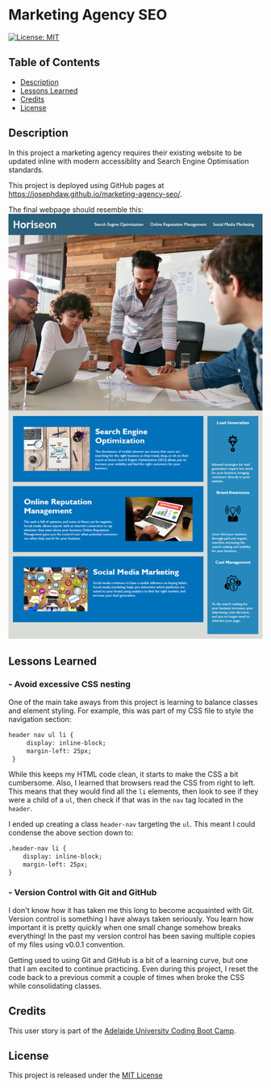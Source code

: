 # Marketing Agency SEO

[![License: MIT](https://img.shields.io/badge/License-MIT-yellow.svg)](https://opensource.org/licenses/MIT)

## Table of Contents
- [Description](#description)
- [Lessons Learned](#lessons-learned)
- [Credits](#credits)
- [License](#license)

## Description
In this project a marketing agency requires their existing website to be updated inline with modern accessiblity and Search Engine Optimisation standards.

This project is deployed using GitHub pages at https://josephdaw.github.io/marketing-agency-seo/. 

The final webpage should resemble this: ![Page Mockup](assets/images/01-html-css-git-homework-demo.png)

## Lessons Learned
### - Avoid excessive CSS nesting
One of the main take aways from this project is learning to balance classes and element styling. For example, this was part of my CSS file to style the navigation section:
```
header nav ul li {
     display: inline-block;
     margin-left: 25px;
 }
 ```
 While this keeps my HTML code clean, it starts to make the CSS a bit cumbersome. Also, I learned that browsers read the CSS from right to left. This means that they would find all the `li` elements, then look to see if they were a child of a `ul`, then check if that was in the `nav` tag located in the `header`. 

 I ended up creating a class `header-nav` targeting the `ul`. This meant I could condense the above section down to:
 ```
 .header-nav li {
     display: inline-block;
     margin-left: 25px;
 }
 ```
### - Version Control with Git and GitHub
I don't know how it has taken me this long to become acquainted with Git. Version control is something I have always taken seriously. You learn how important it is pretty quickly when one small change somehow breaks everything! In the past my version control has been saving multiple copies of my files using v0.0.1 convention. 

Getting used to using Git and GitHub is a bit of a learning curve, but one that I am excited to continue practicing. Even during this project, I reset the code back to a previous commit a couple of times when broke the CSS while consolidating classes.

## Credits
This user story is part of the [Adelaide University Coding Boot Camp](https://bootcamps.adelaide.edu.au).

## License
This project is released under the [MIT License](LICENSE)